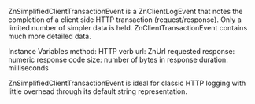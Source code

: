 ZnSimplifiedClientTransactionEvent is a ZnClientLogEvent that notes the completion of a client side HTTP transaction (request/response). Only a limited number of simpler data is held. ZnClientTransactionEvent contains much more detailed data.

Instance Variables
	method: HTTP verb
	url: ZnUrl requested
	response:	numeric response code
	size: number of bytes in response
	duration: milliseconds

ZnSimplifiedClientTransactionEvent is ideal for classic HTTP logging with little overhead through its default string representation.